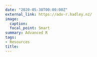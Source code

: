 ```yaml
---
date: "2020-05-30T00:00:00Z"
external_link: https://adv-r.hadley.nz/
image:
  caption: 
  focal_point: Smart
summary: Advanced R
tags:
- Resources
title: 
---
```

